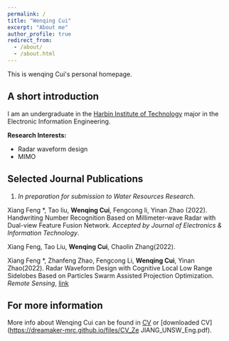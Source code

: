 ```yaml
---
permalink: /
title: "Wenqing Cui"
excerpt: "About me"
author_profile: true
redirect_from: 
  - /about/
  - /about.html
---
```


This is wenqing Cui's personal homepage. 

## A short introduction
I am an undergraduate in the [Harbin Institute of Technology](http://en.hit.edu.cn/) major in the Electronic Information Engineering. 

<b>Research Interests:</b>
* Radar waveform design
* MIMO

## Selected Journal Publications
1. *In preparation for submission to Water Resources Research*. 

Xiang Feng *, Tao liu, **Wenqing Cui**, Fengcong li, Yinan Zhao (2022). Handwriting Number Recognition Based on Millimeter-wave Radar
with Dual-view Feature Fusion Network. *Accepted by Journal of Electronics & Information Technology*. 

Xiang Feng, Tao Liu, **Wenqing Cui**, Chaolin Zhang(2022).

Xiang Feng *, Zhanfeng Zhao, Fengcong Li, **Wenqing Cui**, Yinan Zhao(2022). Radar Waveform Design with Cognitive Local Low Range Sidelobes
Based on Particles Swarm Assisted Projection Optimization. *Remote Sensing*, [link](https://doi.org/10.3390/rs14174186)

## For more information
More info about Wenqing Cui can be found in [CV](https://dreamaker-mrc.github.io/cv/) or [downloaded CV](https://dreamaker-mrc.github.io/files/CV_Ze JIANG_UNSW_Eng.pdf).
